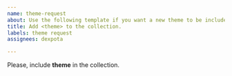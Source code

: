 ```yaml
---
name: theme-request
about: Use the following template if you want a new theme to be included in the collection.
title: Add <theme> to the collection.
labels: theme request
assignees: dexpota

---
```

Please, include **theme** in the collection.
